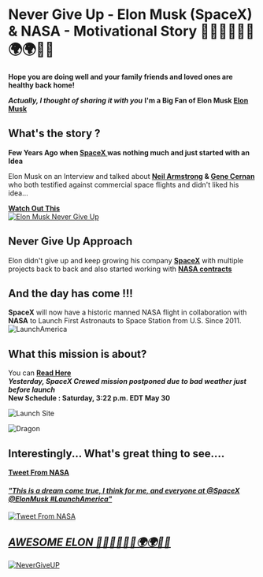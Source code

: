 <h1>Never Give Up - Elon Musk (SpaceX) & NASA - Motivational Story 🚀🚀👨‍🚀👩‍🚀🌍🌍🌌🌌</h1>

<b>Hope you are doing well and your family friends and loved ones are healthy back home!</b>

<i><b>Actually, I thought of sharing it with you</i></b>
<b>I'm a Big Fan of Elon Musk <a href="https://en.wikipedia.org/wiki/Elon_Musk">Elon Musk</a></b>

<h2>What's the story ?</h2>
<b>Few Years Ago when <a href="https://en.wikipedia.org/wiki/SpaceX">SpaceX </a> was nothing much and just started with an Idea</b>

Elon Musk on an Interview and talked about <b><a href="https://en.wikipedia.org/wiki/Neil_Armstrong">Neil Armstrong</a> & <a href="https://en.wikipedia.org/wiki/Gene_Cernan">Gene Cernan</a></b> who both testified against commercial space flights and didn't liked his idea...

<b><a href="https://www.youtube.com/watch?v=bheHjqvkaaI&t">Watch Out This</a></b><br>
[![Elon Musk Never Give Up](http://img.youtube.com/vi/bheHjqvkaaI/0.jpg)](https://www.youtube.com/watch?v=bheHjqvkaaI&t)

<h2>Never Give Up Approach </h2>
Elon didn't give up and keep growing his company <a href="https://en.wikipedia.org/wiki/SpaceX"><b>SpaceX</b></a> with multiple projects back to back and also started working with <a href="https://www.nasa.gov/sites/default/files/files/CCtCap_SpaceX_508.pdf"><b>NASA contracts</b></a>

<h2><b>And the day has come !!!</b></h2>

<b>SpaceX</b> will now have a historic manned NASA flight in collaboration with <b>NASA</b> to Launch First Astronauts to Space Station from U.S. Since 2011.<br>
![LaunchAmerica](https://dev-to-uploads.s3.amazonaws.com/i/rekblvd98ihmi60169os.JPG)

<h2>What this mission is about?</h2>
You can <a href="https://www.nasa.gov/specials/dm2/"><b>Read Here</a></b>
<br>
<i><b>Yesterday, SpaceX Crewed mission postponed due to bad weather just before launch</b></i><br>
<b> New Schedule : Saturday, 3:22 p.m. EDT May 30</b><br>

![Launch Site](https://dev-to-uploads.s3.amazonaws.com/i/8ufmv2m5sl3pcj8ki6ko.jpg)

![Dragon](https://dev-to-uploads.s3.amazonaws.com/i/eusntwr563v1cicv285y.jpg)

<h2><b>Interestingly... What's great thing to see....</b></h2>
<b><a href="https://twitter.com/NASA/status/1265710120731885569">Tweet From NASA</b>

<h4><b><i>"This is a dream come true, I think for me, and everyone at @SpaceX @ElonMusk #LaunchAmerica"</I></b></h4>

![Tweet From NASA](https://dev-to-uploads.s3.amazonaws.com/i/bhid09nqaynh4v5egzde.JPG)

<i><b> AWESOME ELON 🚀🚀👨‍🚀👩‍🚀🌍🌍🌌🌌</i></b>
--------------------------------------------------------------------------

![NeverGiveUP](https://dev-to-uploads.s3.amazonaws.com/i/g30t86lb9np3g2srhr1w.jpg)
